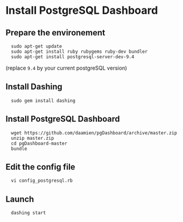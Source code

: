 
# Install PostgreSQL Dashboard


## Prepare the environement

```
  sudo apt-get update 	
  sudo apt-get install ruby rubygems ruby-dev bundler
  sudo apt-get install postgresql-server-dev-9.4
```

(replace `9.4` by your current postgreSQL version)


## Install Dashing

```
  sudo gem install dashing
```


## Install PostgreSQL Dashboard

```
  wget https://github.com/daamien/pgDashboard/archive/master.zip
  unzip master.zip
  cd pgDashboard-master
  bundle
```

## Edit the config file

```
  vi config_postgresql.rb
```

## Launch

```
  dashing start	
```

